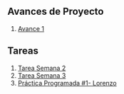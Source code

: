 ## Avances de Proyecto
1. [Avance 1](Lorenzo_PF_1)
## Tareas
1. [Tarea Semana 2](Tarea_Clase2)
2. [Tarea Semana 3](Tarea_Clase3)
3. [Práctica Programada #1- Lorenzo](PP1)